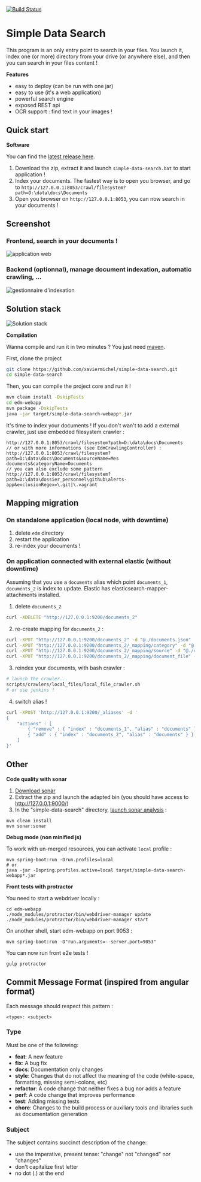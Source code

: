 [![Build Status](https://travis-ci.org/xaviermichel/simple-data-search.png?branch=master)](https://travis-ci.org/xaviermichel/simple-data-search)


Simple Data Search
==================

This program is an only entry point to search in your files.
You launch it, index one (or more) directory from your drive (or anywhere else), and then you can search in your files content !

**Features**

- easy to deploy (can be run with one jar)
- easy to use (it's a web application)
- powerful search engine
- exposed REST api
- OCR support : find text in your images !

Quick start
-----------

**Software**

You can find the [latest release here](https://github.com/xaviermichel/simple-data-search/releases).

1. Download the zip, extract it and launch `simple-data-search.bat` to start application !
2. Index your documents. The fastest way is to open you browser, and go to `http://127.0.0.1:8053/crawl/filesystem?path=D:\data\docs\Documents`
3. Open you browser on `http://127.0.0.1:8053`, you can now search in your documents !


Screenshot
----------

### Frontend, search in your documents !

![application web](https://raw.githubusercontent.com/xaviermichel/simple-data-search/master/screenshots/edm_webapp.png)

### Backend (optionnal), manage document indexation, automatic crawling, ...

![gestionnaire d'indexation](https://raw.githubusercontent.com/xaviermichel/simple-data-search/master/screenshots/edm_jenkins.png)


Solution stack
--------------

![Solution stack](https://docs.google.com/drawings/d/1TRDdSgP6r0zwp2dezgcPhncy-NdKfb9r6bKF52U0QUE/pub?w=939&amp;h=643)

**Compilation**

Wanna compile and run it in two minutes ? You just need [maven](http://maven.apache.org/download.cgi).

First, clone the project
```bash
git clone https://github.com/xaviermichel/simple-data-search.git
cd simple-data-search
```

Then, you can compile the project core and run it !
```bash
mvn clean install -DskipTests
cd edm-webapp
mvn package -DskipTests
java -jar target/simple-data-search-webapp*.jar
```

It's time to index your documents ! If you don't wan't to add a external crawler, just use embedded filesystem crawler :
```
http://127.0.0.1:8053/crawl/filesystem?path=D:\data\docs\Documents
// or with more informations (see EdmCrawlingController) :
http://127.0.0.1:8053/crawl/filesystem?path=D:\data\docs\Documents&sourceName=Mes documents&categoryName=Documents
// you can also exclude some pattern
http://127.0.0.1:8053/crawl/filesystem?path=D:\data\dossier_personnel\github\alerts-app&exclusionRegex=\.git|\.vagrant
```


Mapping migration
-----------------

### On standalone application (local node, with downtime)
1. delete `edm` directory
2. restart the application
3. re-index your documents !

### On application connected with external elastic (without downtime)

Assuming that you use a `documents` alias which point `documents_1`, `documents_2` is index to update. Elastic has elasticsearch-mapper-attachments installed.

1. delete `documents_2`
```bash
curl -XDELETE "http://127.0.0.1:9200/documents_2"
```
2. re-create mapping for `documents_2` :
```bash
curl -XPUT "http://127.0.0.1:9200/documents_2" -d "@./documents.json"
curl -XPUT "http://127.0.0.1:9200/documents_2/_mapping/category" -d "@./documents/category.json"
curl -XPUT "http://127.0.0.1:9200/documents_2/_mapping/source" -d "@./documents/source.json"
curl -XPUT "http://127.0.0.1:9200/documents_2/_mapping/document_file" -d "@./documents/document_file.json"
```
3. reindex your documents, with bash crawler :
```bash
# launch the crawler...
scripts/crawlers/local_files/local_file_crawler.sh
# or use jenkins !
```
4. switch alias !
```bash
curl -XPOST 'http://127.0.0.1:9200/_aliases' -d '
{
    "actions" : [
        { "remove" : { "index" : "documents_1", "alias" : "documents" } },
        { "add" : { "index" : "documents_2", "alias" : "documents" } }
    ]
}'
```

Other
-----

**Code quality with sonar**

1. [Download sonar](http://www.sonarqube.org/downloads/)
2. Extract the zip and launch the adapted bin (you should have access to http://127.0.0.1:9000/)
3. In the "simple-data-search" directory, [launch sonar analysis](http://docs.codehaus.org/display/SONAR/Analyzing+with+Maven) :

```code:bash
mvn clean install
mvn sonar:sonar
```

**Debug mode (non minified js)**

To work with un-merged resources, you can activate `local` profile :
```code:bash
mvn spring-boot:run -Drun.profiles=local
# or
java -jar -Dspring.profiles.active=local target/simple-data-search-webapp*.jar
```

**Front tests with protractor**

You need to start a webdriver locally :
```code:bash
cd edm-webapp
./node_modules/protractor/bin/webdriver-manager update
./node_modules/protractor/bin/webdriver-manager start
```

On another shell, start edm-webapp on port 9053 :
```code:bash
mvn spring-boot:run -D"run.arguments=--server.port=9053"
```

You can now run front e2e tests !
```code:bash
gulp protractor
```


Commit Message Format (inspired from angular format)
----------------------------------------------------

Each message should respect this pattern :

    <type>: <subject>

### Type
Must be one of the following:

* **feat**: A new feature
* **fix**: A bug fix
* **docs**: Documentation only changes
* **style**: Changes that do not affect the meaning of the code (white-space, formatting, missing semi-colons, etc)
* **refactor**: A code change that neither fixes a bug nor adds a feature
* **perf**: A code change that improves performance
* **test**: Adding missing tests
* **chore**: Changes to the build process or auxiliary tools and libraries such as documentation
  generation

### Subject

The subject contains succinct description of the change:

* use the imperative, present tense: "change" not "changed" nor "changes"
* don't capitalize first letter
* no dot (.) at the end
